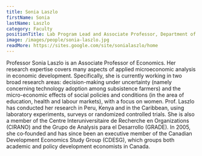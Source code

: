 ```yaml
---
title: Sonia Laszlo
firstName: Sonia
lastName: Laszlo
category: Faculty
positionTitle: Lab Program Lead and Associate Professor, Department of Economics
image: /images/people/sonia-laszlo.jpg
readMore: https://sites.google.com/site/sonialaszlo/home
---
```


<p>Professor Sonia Laszlo is an Associate Professor of Economics. Her research expertise covers many aspects of applied microeconomic analysis in economic development. Specifically, she is currently working in two broad research areas: decision-making under uncertainty (namely concerning technology adoption among subsistence farmers) and the micro-economic effects of social policies and conditions (in the area of education, health and labour markets), with a focus on women. Prof. Laszlo has conducted her research in Peru, Kenya and in the Caribbean, using laboratory experiments, surveys or randomized controlled trials. She is also a member of the Centre Interuniversitaire de Recherche en Organizations (<abbr>CIRANO</abbr>) and the Grupo de Analysis para el Desarrollo (<abbr>GRADE</abbr>). In 2005, she co‐founded and has since been an executive member of the Canadian Development Economics Study Group (<abbr>CDESG</abbr>), which groups both academic and policy development economists in Canada.</p>
